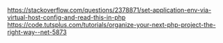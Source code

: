 https://stackoverflow.com/questions/2378871/set-application-env-via-virtual-host-config-and-read-this-in-php
https://code.tutsplus.com/tutorials/organize-your-next-php-project-the-right-way--net-5873
